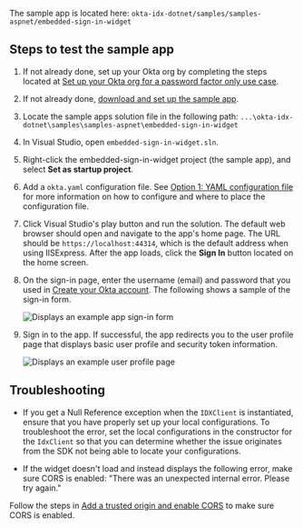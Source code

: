 The sample app is located here: `okta-idx-dotnet/samples/samples-aspnet/embedded-sign-in-widget`

## Steps to test the sample app

1. If not already done, set up your Okta org by completing the steps located at [Set up your Okta org for a password factor only use case](/docs/guides/oie-embedded-common-org-setup/aspnet/main/#set-up-your-okta-org-for-a-password-factor-only-use-case).
1. If not already done, [download and set up the sample app](/docs/guides/oie-embedded-common-download-setup-app/aspnet/main/).
1. Locate the sample apps solution file in the following path:
`...\okta-idx-dotnet\samples\samples-aspnet\embedded-sign-in-widget`
1. In Visual Studio, open `embedded-sign-in-widget.sln`.
1. Right-click the embedded-sign-in-widget project (the sample app), and select **Set as startup project**.
1. Add a `okta.yaml` configuration file. See [Option 1: YAML configuration file](/docs/guides/oie-embedded-common-download-setup-app/aspnet/main/#option-1-configuration-file) for more information on how to configure
   and where to place the configuration file.
1. Click Visual Studio's play button and run the solution. The default web browser should open and navigate to the app's home page. The URL should be `https://localhost:44314`, which is the default address when using IISExpress. After the app loads, click the **Sign In** button located on the home screen.
1. On the sign-in page, enter the username (email) and password that you used in [Create your Okta account](/docs/guides/oie-embedded-common-org-setup/aspnet/main/#create-your-okta-account). The following shows a sample of the sign-in form.

   <div class="common-image-format">

    ![Displays an example app sign-in form](/img/oie-embedded-sdk/oie-embedded-widget-sample-app-signin.png)

   </div>

1. Sign in to the app. If successful, the app redirects you to the user profile page that displays
   basic user profile and security token information.

   <div class="common-image-format">

    ![Displays an example user profile page](/img/oie-embedded-sdk/oie-embedded-sdk-sample-app-user-profile-page.png)

   </div>

## Troubleshooting

* If you get a Null Reference exception when the `IDXClient` is instantiated, ensure that you have properly set up your local configurations. To troubleshoot the error, set the local configurations in the constructor for the `IdxClient` so that you can determine whether the issue originates from the SDK not being able to locate your configurations.

* If the widget doesn't load and instead displays the following error, make sure CORS is enabled:
"There was an unexpected internal error. Please try again."

Follow the steps in [Add a trusted origin and enable CORS](/docs/guides/oie-embedded-common-org-setup/aspnet/main/#add-a-trusted-origin-and-enable-cors) to make sure CORS is enabled.
